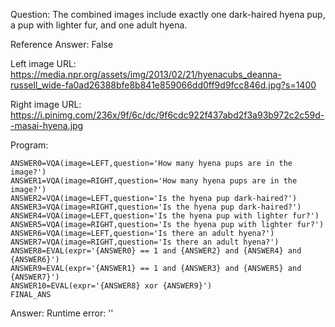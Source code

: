 Question: The combined images include exactly one dark-haired hyena pup, a pup with lighter fur, and one adult hyena.

Reference Answer: False

Left image URL: https://media.npr.org/assets/img/2013/02/21/hyenacubs_deanna-russell_wide-fa0ad26388bfe8b841e859066dd0ff9d9fcc846d.jpg?s=1400

Right image URL: https://i.pinimg.com/236x/9f/6c/dc/9f6cdc922f437abd2f3a93b972c2c59d--masai-hyena.jpg

Program:

```
ANSWER0=VQA(image=LEFT,question='How many hyena pups are in the image?')
ANSWER1=VQA(image=RIGHT,question='How many hyena pups are in the image?')
ANSWER2=VQA(image=LEFT,question='Is the hyena pup dark-haired?')
ANSWER3=VQA(image=RIGHT,question='Is the hyena pup dark-haired?')
ANSWER4=VQA(image=LEFT,question='Is the hyena pup with lighter fur?')
ANSWER5=VQA(image=RIGHT,question='Is the hyena pup with lighter fur?')
ANSWER6=VQA(image=LEFT,question='Is there an adult hyena?')
ANSWER7=VQA(image=RIGHT,question='Is there an adult hyena?')
ANSWER8=EVAL(expr='{ANSWER0} == 1 and {ANSWER2} and {ANSWER4} and {ANSWER6}')
ANSWER9=EVAL(expr='{ANSWER1} == 1 and {ANSWER3} and {ANSWER5} and {ANSWER7}')
ANSWER10=EVAL(expr='{ANSWER8} xor {ANSWER9}')
FINAL_ANS
```
Answer: Runtime error: ''

